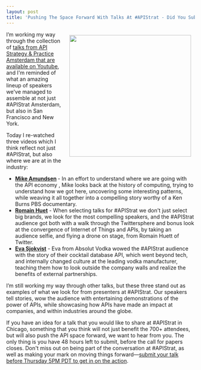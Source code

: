```yaml
---
layout: post
title: 'Pushing The Space Forward With Talks At #APIStrat - Did You Submit Yours For Chicago?'
---
```

<p><a href="https://www.youtube.com/watch?v=DkKEZMjFLSQ"><img style="padding: 10px;" src="http://kinlane-productions.s3.amazonaws.com/api-evangelist-site/blog/romain-apistrat-ams.jpg" alt="" width="325" align="right" /></a></p>
<p>I&rsquo;m working my way through the collection of <a href="https://www.youtube.com/user/apistrat">talks from API Strategy &amp; Practice Amsterdam that are available on Youtube</a>, and I'm reminded of what an amazing lineup of speakers we've managed to assemble at not just #APIStrat Amsterdam, but also in San Francisco and New York.</p>
<p>Today I re-watched three videos which I think reflect not just #APIStrat, but also where we are at in the industry:</p>
<ul class="mainlist">
<li><strong><a href="https://www.youtube.com/watch?v=GOjESChb0sU">Mike Amundsen</a> </strong>- In an effort to understand where we are going with the API economy , Mike looks back at the history of computing, trying to understand how we got here, uncovering some interesting patterns, while weaving it all together into a compelling story worthy of a Ken Burns PBS documentary.</li>
<li><strong><a href="https://www.youtube.com/watch?v=DkKEZMjFLSQ">Romain Huet</a></strong> - When selecting talks for #APIStrat we don't just select big brands, we look for the most compelling speakers, and the #APIStrat audience got both with a walk through the Twittersphere and bonus look at the convergence of Internet of Things and APIs, by taking an audience selfie, and flying a drone on stage, from Romain Huett of Twitter.</li>
<li><strong><a href="https://www.youtube.com/watch?v=aXk1dvLKl-U">Eva Sjokvist</a></strong> - Eva from Absolut Vodka wowed the #APIStrat audience with the story of their cocktail database API, which went beyond tech, and internally changed culture at the leading vodka manufacturer, teaching them how to look outside the company walls and realize the benefits of external partnerships.</li>
</ul>
<p>I&rsquo;m still working my way through other talks, but these three stand out as examples of what we look for from presenters at #APIStrat. Our speakers tell stories, wow the audience with entertaining demonstrations of the power of APIs, while showcasing how APIs have made an impact at companies, and within industries around the globe.</p>
<p>If you have an idea for a talk that you would like to share at #APIStrat in Chicago, something that you think will not just benefit the 700+ attendees, but will also push the API space forward, we want to hear from you. The only thing is you have 48 hours left to submit, before the call for papers closes. Don't miss out on being part of the conversation at #APIStrat, as well as making your mark on moving things forward&mdash;<a href="http://www.apistrategyconference.com/2014Chicago/contact-call-for-papers.php">submit your talk before Thursday 5PM PDT to get in on the action</a>.</p>